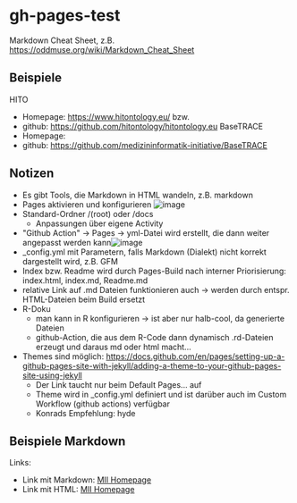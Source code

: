# gh-pages-test
Markdown Cheat Sheet, z.B. https://oddmuse.org/wiki/Markdown_Cheat_Sheet

## Beispiele
HITO
  * Homepage: https://www.hitontology.eu/ bzw.
  * github: https://github.com/hitontology/hitontology.eu
BaseTRACE
  * Homepage:
  * github: https://github.com/medizininformatik-initiative/BaseTRACE

## Notizen
  * Es gibt Tools, die Markdown in HTML wandeln, z.B. markdown
  * Pages aktivieren und konfigurieren ![image](https://github.com/SebStaeubert/gh-pages-test/assets/11329281/e5058c54-a347-4549-b781-756771b6714d)
  * Standard-Ordner /(root) oder /docs
    * Anpassungen über eigene Activity
  * "Github Action" -> Pages -> yml-Datei wird erstellt, die dann weiter angepasst werden kann![image](https://github.com/SebStaeubert/gh-pages-test/assets/11329281/d6cfd187-a8fe-4afc-b632-01a5a754c22b)
  * _config.yml mit Parametern, falls Markdown (Dialekt) nicht korrekt dargestellt wird, z.B. GFM
  * Index bzw. Readme wird durch Pages-Build nach interner Priorisierung: index.html, index.md, Readme.md
  * relative Link auf .md Dateien funktionieren auch -> werden durch entspr. HTML-Dateien beim Build ersetzt
  * R-Doku
    * man kann in R konfigurieren -> ist aber nur halb-cool, da generierte Dateien
    * github-Action, die aus dem R-Code dann dynamisch .rd-Dateien erzeugt und daraus md oder html macht...
  * Themes sind möglich: https://docs.github.com/en/pages/setting-up-a-github-pages-site-with-jekyll/adding-a-theme-to-your-github-pages-site-using-jekyll
    *  Der Link taucht nur beim Default Pages... auf
    *  Theme wird in _config.yml definiert und ist darüber auch im Custom Workflow (github actions) verfügbar
    *  Konrads Empfehlung: hyde


## Beispiele Markdown
Links:
  * Link mit Markdown: [MII Homepage](https://www.medizininformatik-initiative.de/)
  * Link mit HTML: <a href="https://www.medizininformatik-initiative.de">MII Homepage</a>

